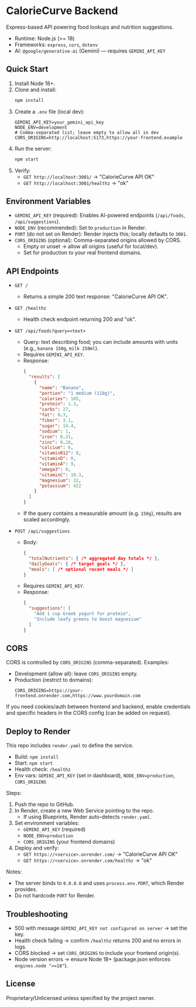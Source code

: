 # CalorieCurve Backend

Express-based API powering food lookups and nutrition suggestions.

- Runtime: Node.js (>= 18)
- Frameworks: `express`, `cors`, `dotenv`
- AI: `@google/generative-ai` (Gemini) — requires `GEMINI_API_KEY`

## Quick Start

1. Install Node 18+.
2. Clone and install:
   ```bash
   npm install
   ```
3. Create a `.env` file (local dev):
   ```env
   GEMINI_API_KEY=your_gemini_api_key
   NODE_ENV=development
   # Comma-separated list; leave empty to allow all in dev
   CORS_ORIGINS=http://localhost:5173,https://your-frontend.example
   ```
4. Run the server:
   ```bash
   npm start
   ```
5. Verify:
   - `GET http://localhost:3001/` → "CalorieCurve API OK"
   - `GET http://localhost:3001/healthz` → "ok"

## Environment Variables

- `GEMINI_API_KEY` (required): Enables AI-powered endpoints (`/api/foods`, `/api/suggestions`).
- `NODE_ENV` (recommended): Set to `production` in Render.
- `PORT` (do not set on Render): Render injects this; locally defaults to `3001`.
- `CORS_ORIGINS` (optional): Comma-separated origins allowed by CORS.
  - Empty or unset → allow all origins (useful for local/dev).
  - Set for production to your real frontend domains.

## API Endpoints

- `GET /`
  - Returns a simple 200 text response: "CalorieCurve API OK".

- `GET /healthz`
  - Health check endpoint returning 200 and "ok".

- `GET /api/foods?query=<text>`
  - Query: text describing food; you can include amounts with units (e.g., `banana 150g`, `milk 250ml`).
  - Requires `GEMINI_API_KEY`.
  - Response:
    ```json
    {
      "results": [
        {
          "name": "Banana",
          "portion": "1 medium (118g)",
          "calories": 105,
          "protein": 1.3,
          "carbs": 27,
          "fat": 0.3,
          "fiber": 3.1,
          "sugar": 14.4,
          "sodium": 1,
          "iron": 0.31,
          "zinc": 0.18,
          "calcium": 6,
          "vitaminB12": 0,
          "vitaminD": 0,
          "vitaminA": 9,
          "omega3": 0,
          "vitaminC": 10.3,
          "magnesium": 32,
          "potassium": 422
        }
      ]
    }
    ```
  - If the query contains a measurable amount (e.g. `150g`), results are scaled accordingly.

- `POST /api/suggestions`
  - Body:
    ```json
    {
      "totalNutrients": { /* aggregated day totals */ },
      "dailyGoals": { /* target goals */ },
      "meals": [ /* optional recent meals */ ]
    }
    ```
  - Requires `GEMINI_API_KEY`.
  - Response:
    ```json
    {
      "suggestions": [
        "Add 1 cup Greek yogurt for protein",
        "Include leafy greens to boost magnesium"
      ]
    }
    ```

## CORS

CORS is controlled by `CORS_ORIGINS` (comma-separated). Examples:

- Development (allow all): leave `CORS_ORIGINS` empty.
- Production (restrict to domains):
  ```
  CORS_ORIGINS=https://your-frontend.onrender.com,https://www.yourdomain.com
  ```
If you need cookies/auth between frontend and backend, enable credentials and specific headers in the CORS config (can be added on request).

## Deploy to Render

This repo includes `render.yaml` to define the service.

- Build: `npm install`
- Start: `npm start`
- Health check: `/healthz`
- Env vars: `GEMINI_API_KEY` (set in dashboard), `NODE_ENV=production`, `CORS_ORIGINS`

Steps:

1. Push the repo to GitHub.
2. In Render, create a new Web Service pointing to the repo.
   - If using Blueprints, Render auto-detects `render.yaml`.
3. Set environment variables:
   - `GEMINI_API_KEY` (required)
   - `NODE_ENV=production`
   - `CORS_ORIGINS` (your frontend domains)
4. Deploy and verify:
   - `GET https://<service>.onrender.com/` → "CalorieCurve API OK"
   - `GET https://<service>.onrender.com/healthz` → "ok"

Notes:

- The server binds to `0.0.0.0` and uses `process.env.PORT`, which Render provides.
- Do not hardcode `PORT` for Render.

## Troubleshooting

- 500 with message `GEMINI_API_KEY not configured on server` → set the key.
- Health check failing → confirm `/healthz` returns 200 and no errors in logs.
- CORS blocked → set `CORS_ORIGINS` to include your frontend origin(s).
- Node version errors → ensure Node 18+ (package.json enforces `engines.node ">=18"`).

## License

Proprietary/Unlicensed unless specified by the project owner.